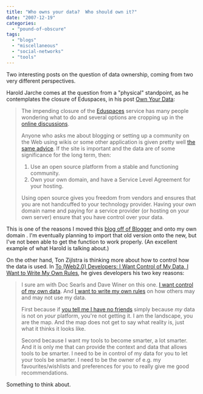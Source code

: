 ```yaml
---
title: "Who owns your data?  Who should own it?"
date: "2007-12-19"
categories: 
  - "pound-of-obscure"
tags: 
  - "blogs"
  - "miscellaneous"
  - "social-networks"
  - "tools"
---
```


Two interesting posts on the question of data ownership, coming from two very different perspectives.

Harold Jarche comes at the question from a "physical" standpoint, as he contemplates the closure of Eduspaces, in his post [Own Your Data](http://www.jarche.com/?p=1401 "Harold Jarche - Own Your Data"):

> The impending closure of the [Eduspaces](http://eduspaces.net/) service has many people wondering what to do and several options are cropping up in the [online discussions](http://eduspaces.net/mod/vanillaforum/vanilla/comments.php?DiscussionID=52).
> 
> Anyone who asks me about blogging or setting up a community on the Web using wikis or some other application is given pretty well [the same advice](http://www.jarche.com/?p=966). If the site is important and the data are of some significance for the long term, then:
> 
> 1. Use an open source platform from a stable and functioning community.
> 2. Own your own domain, and have a Service Level Agreement for your hosting.
> 
> Using open source gives you freedom from vendors and ensures that you are not handcuffed to your technology provider. Having your own domain name and paying for a service provider (or hosting on your own server) ensure that you have control over your data.

This is one of the reasons I moved this [blog off of Blogger](http://nsl.blogspot.com "...no straight lines...") and onto my own domain . I'm eventually planning to import that old version onto the new, but I've not been able to get the function to work properly. (An excellent example of what Harold is talking about.)

On the other hand, Ton Zijlstra is thinking more about how to control how the data is used. In [To (Web2.0) Developers: I Want Control of My Data, I Want to Write My Own Rules](http://www.zylstra.org/blog/archives/2007/11/to_web20_develo.html "Ton's Interdependent Thoughts"), he gives developers his two key reasons:

> I sure am with Doc Searls and Dave Winer on this one. [I want control of my own data](http://www.scripting.com/stories/2007/11/23/iWantControlOfMyData.html). And [I want to write my own rules](http://blogs.law.harvard.edu/doc/2007/11/25/time-to-write-our-own-rules/) on how others may and may not use my data.
> 
> First because if [you tell me I have no friends](http://flickr.com/photos/tonz/1932426194/) simply because _my_ data is not on _your_ platform, you're not getting it. I am the landscape, you are the map. And the map does not get to say what reality is, just what it thinks it looks like.
> 
> Second because I want my tools to become smarter, a lot smarter. And it is only me that can provide the context and data that allows tools to be smarter. I need to be in control of my data for you to let your tools be smarter. I need to be the owner of e.g. my favourites/wishlists and preferences for you to really give me good recommendations.

Something to think about.
